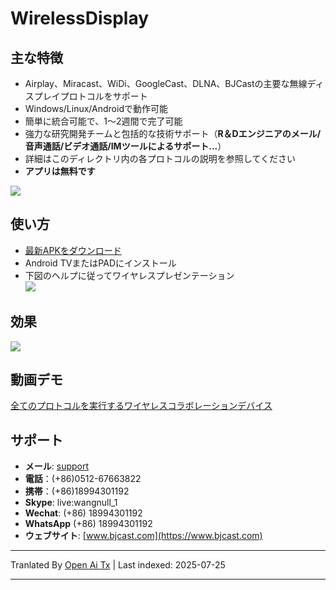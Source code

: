 # WirelessDisplay  
## 主な特徴
* Airplay、Miracast、WiDi、GoogleCast、DLNA、BJCastの主要な無線ディスプレイプロトコルをサポート          
* Windows/Linux/Androidで動作可能 
* 簡単に統合可能で、1～2週間で完了可能         
* 強力な研究開発チームと包括的な技術サポート（**R＆Dエンジニアのメール/音声通話/ビデオ通話/IMツールによるサポート...**）                                            
* 詳細はこのディレクトリ内の各プロトコルの説明を参照してください                                                           
* **アプリは無料です**  

![](https://github.com/WirelessPresentation/WirelessDisplay-SDK/blob/main/zimg/all%20protocals.png)           

## 使い方
* [最新APKをダウンロード](https://github.com/WirelessPresentation/WirelessDisplay/releases/download/latest/BJCastTV.apk)
* Android TVまたはPADにインストール
* 下図のヘルプに従ってワイヤレスプレゼンテーション       
![](https://github.com/WirelessPresentation/WirelessDisplay/blob/main/zimg/help.png)

## 効果
![](https://github.com/WirelessPresentation/WirelessDisplay/blob/main/zimg/googlecast-airplay-miracast-bjcast.jpg.jpg)

## 動画デモ
[全てのプロトコルを実行するワイヤレスコラボレーションデバイス](https://youtu.be/vj5lItw1W1c)   

## サポート
* **メール**: [support](https://raw.githubusercontent.com/WirelessPresentation/WirelessDisplay/main/mailto:sales@bjcast.com)
* **電話**：(+86)0512-67663822
* **携帯**：(+86)18994301192    
* **Skype**: live:wangnull_1
* **Wechat**: (+86) 18994301192                        
* **WhatsApp** (+86) 18994301192
* **ウェブサイト**: [www.bjcast.com](https://www.bjcast.com)




---

Tranlated By [Open Ai Tx](https://github.com/OpenAiTx/OpenAiTx) | Last indexed: 2025-07-25

---